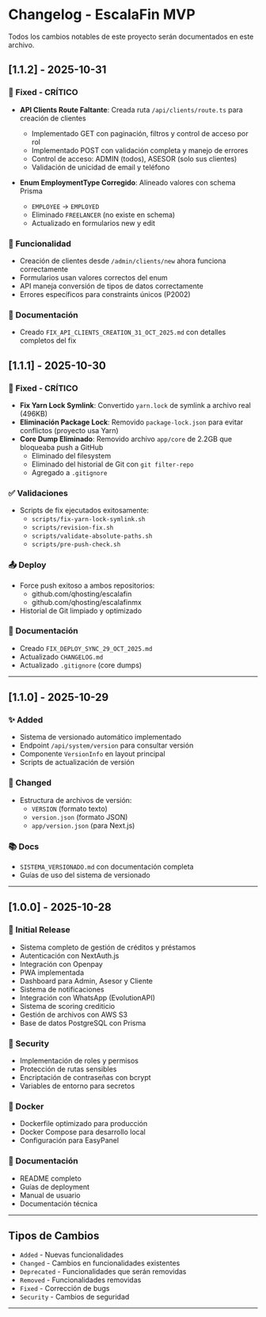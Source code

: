 
# Changelog - EscalaFin MVP

Todos los cambios notables de este proyecto serán documentados en este archivo.

## [1.1.2] - 2025-10-31

### 🔧 Fixed - CRÍTICO
- **API Clients Route Faltante**: Creada ruta `/api/clients/route.ts` para creación de clientes
  - Implementado GET con paginación, filtros y control de acceso por rol
  - Implementado POST con validación completa y manejo de errores
  - Control de acceso: ADMIN (todos), ASESOR (solo sus clientes)
  - Validación de unicidad de email y teléfono
  
- **Enum EmploymentType Corregido**: Alineado valores con schema Prisma
  - `EMPLOYEE` → `EMPLOYED`
  - Eliminado `FREELANCER` (no existe en schema)
  - Actualizado en formularios new y edit

### 🎯 Funcionalidad
- Creación de clientes desde `/admin/clients/new` ahora funciona correctamente
- Formularios usan valores correctos del enum
- API maneja conversión de tipos de datos correctamente
- Errores específicos para constraints únicos (P2002)

### 📝 Documentación
- Creado `FIX_API_CLIENTS_CREATION_31_OCT_2025.md` con detalles completos del fix

## [1.1.1] - 2025-10-30

### 🔧 Fixed - CRÍTICO
- **Fix Yarn Lock Symlink**: Convertido `yarn.lock` de symlink a archivo real (496KB)
- **Eliminación Package Lock**: Removido `package-lock.json` para evitar conflictos (proyecto usa Yarn)
- **Core Dump Eliminado**: Removido archivo `app/core` de 2.2GB que bloqueaba push a GitHub
  - Eliminado del filesystem
  - Eliminado del historial de Git con `git filter-repo`
  - Agregado a `.gitignore`

### ✅ Validaciones
- Scripts de fix ejecutados exitosamente:
  - `scripts/fix-yarn-lock-symlink.sh`
  - `scripts/revision-fix.sh`
  - `scripts/validate-absolute-paths.sh`
  - `scripts/pre-push-check.sh`

### 📤 Deploy
- Force push exitoso a ambos repositorios:
  - github.com/qhosting/escalafin
  - github.com/qhosting/escalafinmx
- Historial de Git limpiado y optimizado

### 📝 Documentación
- Creado `FIX_DEPLOY_SYNC_29_OCT_2025.md`
- Actualizado `CHANGELOG.md`
- Actualizado `.gitignore` (core dumps)

---

## [1.1.0] - 2025-10-29

### ✨ Added
- Sistema de versionado automático implementado
- Endpoint `/api/system/version` para consultar versión
- Componente `VersionInfo` en layout principal
- Scripts de actualización de versión

### 🔄 Changed
- Estructura de archivos de versión:
  - `VERSION` (formato texto)
  - `version.json` (formato JSON)
  - `app/version.json` (para Next.js)

### 📚 Docs
- `SISTEMA_VERSIONADO.md` con documentación completa
- Guías de uso del sistema de versionado

---

## [1.0.0] - 2025-10-28

### 🎉 Initial Release
- Sistema completo de gestión de créditos y préstamos
- Autenticación con NextAuth.js
- Integración con Openpay
- PWA implementada
- Dashboard para Admin, Asesor y Cliente
- Sistema de notificaciones
- Integración con WhatsApp (EvolutionAPI)
- Sistema de scoring crediticio
- Gestión de archivos con AWS S3
- Base de datos PostgreSQL con Prisma

### 🔐 Security
- Implementación de roles y permisos
- Protección de rutas sensibles
- Encriptación de contraseñas con bcrypt
- Variables de entorno para secretos

### 🐳 Docker
- Dockerfile optimizado para producción
- Docker Compose para desarrollo local
- Configuración para EasyPanel

### 📖 Documentación
- README completo
- Guías de deployment
- Manual de usuario
- Documentación técnica

---

## Tipos de Cambios
- `Added` - Nuevas funcionalidades
- `Changed` - Cambios en funcionalidades existentes
- `Deprecated` - Funcionalidades que serán removidas
- `Removed` - Funcionalidades removidas
- `Fixed` - Corrección de bugs
- `Security` - Cambios de seguridad

---
